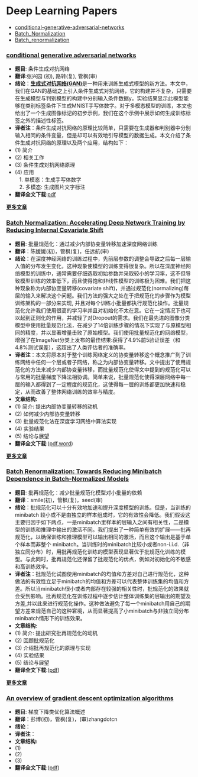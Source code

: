 # Deep Learning Papers
* [conditional-generative-adversarial-networks](#conditional-generative-adversarial-networks)
* [Batch_Normalization](#batch-normalization-accelerating-deep-network-training-by-reducing-internal-covariate-shift)
* [Batch_renormalization](#batch-renormalization-towards-reducing-minibatch-dependence-in-batch-normalized-models)

### [conditional generative adversarial networks](https://github.com/JulyEdu-PaperTranslation/DeepLearning/blob/master/conditional_generative_adversarial_networks/CGAN%E7%BF%BB%E8%AF%91.pdf)
* **题目**: 条件生成对抗网络
* **翻译**:张兴园 (初), 路转(复), 管枫(审)
* **绪论**：[**生成式对抗网络(GAN)**](https://arxiv.org/pdf/1406.2661.pdf)是一种用来训练生成式模型的新方法。本文中，我们在GAN的基础之上引入条件生成式对抗网络，它的构建并不复杂，只需要在生成模型与判别模型的构建中分别输入条件数据y。实验结果显示此模型能够在类别标签条件下生成MNIST手写体数字。对于多模态模型的训练，本文也给出了一个生成图像标记的初步示例，我们在这个示例中展示如何生成训练标签之外的描述性标签。
* **译者注**：条件生成对抗网络的原理比较简单，只需要在生成器和判别器中分别输入相同的条件变量，但是却可以有效地引导模型的数据生成。本文介绍了条件生成对抗网络的原理以及两个应用，结构如下：
 * (1) 简介
 * (2) 相关工作
 * (3) 条件生成对抗网络原理
 * (4) 应用  
    1. 单模态：生成手写体数字  
    2. 多模态: 生成图片文字标注
* **翻译全文下载**:[pdf](https://github.com/JulyEdu-PaperTranslation/DeepLearning/blob/master/conditional_generative_adversarial_networks/CGAN%E7%BF%BB%E8%AF%91.pdf)

**[更多文章](#deep-learning-papers)**

### [Batch Normalization: Accelerating Deep Network Training by Reducing Internal Covariate Shift](https://github.com/JulyEdu-PaperTranslation/DeepLearning/blob/master/Batch_Normalization/arx.pdf)
* **题目**: 批量规范化：通过减少内部协变量转移加速深度网络训练
* **翻译**：陈媛媛(初)，管枫(复)，任远航(审)
* **绪论**：在深度神经网络的训练过程中，先前层参数的调整会导致之后每一层输入值的分布发生变化，这种现象使模型的训练变得很复杂。所以在深度神经网络模型的训练中，通常需要仔细选取初始参数并采取较小的学习率，这不但导致模型训练的效率低下，而且使得饱和非线性模型的训练极为困难。我们把这种现象称为内部协变量转移(covariate shift)，并通过规范化(normalizing)每层的输入来解决这个问题。我们方法的强大之处在于把规范化的步骤作为模型训练架构的一部分来实现, 并且对每个训练小批量都执行规范化操作。批量规范化允许我们使用很高的学习率并且对初始化不太在意。它在一定情况下也可以起到正则化的作用，并减轻了对Dropout的需求。我们在最先进的图像分类模型中使用批量规范化法，在减少了14倍训练步骤的情况下实现了与原模型相同的精度，并以显著增量击败了原始模型。我们使用批量规范化的网络模型，增强了在ImageNet分类上发布的最佳结果:获得了4.9%前5验证误差（和4.8%测试误差），这超出了人类评估者的准确率。
* **译者注**：本文将原本对于整个训练网络定义的协变量转移这个概念推广到了训练网络中任何一个层或者子网络，称之为内部协变量转移。文中提出了使用规范化的方法来减少内部协变量转移，而批量规范化使得文中提到的规范化可以与常用的批量梯度下降法相协调。简单来说，批量规范化使得深层网络中每一层的输入都得到了一定程度的规范化，这使得每一层的训练都更加快速和稳定，从而改善了整体网络训练的效率与精度。
 * **文章结构:**
 * (1) 简介: 提出内部协变量转移的动机
 * (2) 如何减少内部协变量转移
 * (3) 批量规范化法在深度学习网络中算法实现
 * (4) 实验结果
 * (5) 结论与展望
* **翻译全文下载**:([pdf](https://github.com/JulyEdu-PaperTranslation/DeepLearning/blob/master/Batch_Normalization/arx.pdf),[word](https://github.com/JulyEdu-PaperTranslation/DeepLearning/blob/master/Batch_Normalization/%E7%BF%BB%E8%AF%91%E7%A8%BFWORD%E7%89%88.docx))

**[更多文章](#deep-learning-papers)**


### [Batch Renormalization: Towards Reducing Minibatch Dependence in Batch-Normalized Models](https://github.com/JulyEdu-PaperTranslation/DeepLearning/tree/master/Batch_remormalization)
* **题目**: 批再规范化：减少批量规范化模型对小批量的依赖
* **翻译**：smile(初)，管枫(复)，seed(审)
* **绪论**：批规范化可以十分有效地加速和提升深度模型的训练。但是，当训练的 minibatch 较小或不是由独立的样本组成时，它的有效性会降低。我们假设这主要归因于如下两点，一是minibatch里样本的层输入之间有相关性，二是模型的训练和推理中输出的激活不同。我们提出了一种简单有效的扩展——批再规范化，以确保训练和推理模型可以输出相同的激活，而且这个输出是基于单个样本而非整个 minibatch。当训练时的minibatch比较小或者non-i.i.d.（非独立同分布）时，用批再规范化训练的模型表现显著优于批规范化训练的模型。与此同时，批再规范化还保留了批规范化的优点，例如对初始化的不敏感和高训练效率。
* **译者注**：批规范化试图使用minibatch的均值和方差对自己进行规范化，这种做法的有效性立足于minibatch的均值和方差可以代表整体训练集的均值和方差。所以当minibatch很小或者内部存在较强的相关性时，批规范化的效果就会受到影响。批再规范化在训练过程中逐步估计整体训练集的层输出的期望及方差,并以此来进行规范化操作。这种做法避免了每一个minibatch用自己的期望方差来规范自己的这种窘境，从而显著提高了小minibatch与非独立同分布minibatch情形下的训练效果。
 * **文章结构:**
 * (1) 简介: 提出研究批再规范化的动机
 * (2) 回顾批规范化
 * (3) 介绍批再规范化的原理与实现
 * (4) 实验结果
 * (5) 结论与展望
* **翻译全文下载**:([pdf](https://github.com/JulyEdu-PaperTranslation/DeepLearning/tree/master/Batch_remormalization/arxiv.pdf))

**[更多文章](#deep-learning-papers)**

### [An overview of gradient descent optimization algorithms](https://github.com/JulyEdu-PaperTranslation/DeepLearning/tree/master/AnOverviewOfGradientDescentOptimizationAlgorithms)
* **题目**: 梯度下降类优化算法概述
* **翻译**：彭博(初)，管枫(复)，(审)zhangdotcn
* **绪论**：
* **译者注**：
 * **文章结构:**
 * (1) 
 * (2) 
 * (3) 
* **翻译全文下载**:([pdf](https://github.com/JulyEdu-PaperTranslation/DeepLearning/blob/master/AnOverviewOfGradientDescentOptimizationAlgorithms/overview_sgd.pdf))

